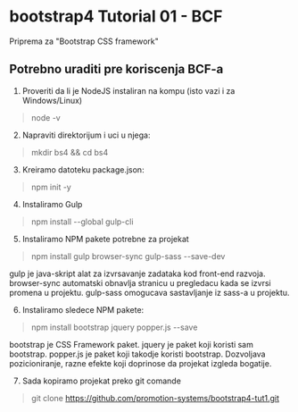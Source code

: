 # bootstrap4 Tutorial 01 - BCF

Priprema za "Bootstrap CSS framework"

## Potrebno uraditi pre koriscenja BCF-a

1. Proveriti da li je NodeJS instaliran na kompu (isto vazi i za Windows/Linux)

> node -v

2. Napraviti direktorijum i uci u njega:

> mkdir bs4 && cd bs4

3. Kreiramo datoteku package.json:

> npm init -y

4. Instaliramo Gulp

> npm install --global gulp-cli

5. Instaliramo NPM pakete potrebne za projekat

> npm install gulp browser-sync gulp-sass --save-dev

gulp je java-skript alat za izvrsavanje zadataka kod front-end razvoja.
browser-sync automatski obnavlja stranicu u pregledacu kada se izvrsi promena u projektu.
gulp-sass omogucava sastavljanje iz sass-a u projektu.

6. Instaliramo sledece NPM pakete:

> npm install bootstrap jquery popper.js --save

bootstrap je CSS Framework paket.
jquery je paket koji koristi sam bootstrap.
popper.js je paket koji takodje koristi bootstrap. Dozvoljava pozicioniranje, razne efekte koji doprinose da projekat izgleda bogatije.

7. Sada kopiramo projekat preko git comande

> git clone https://github.com/promotion-systems/bootstrap4-tut1.git


